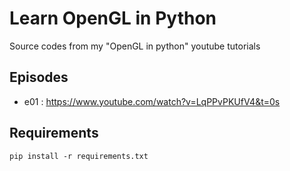# Learn OpenGL in Python

Source codes from my "OpenGL in python" youtube tutorials

## Episodes

* e01 : https://www.youtube.com/watch?v=LqPPvPKUfV4&t=0s

## Requirements

    pip install -r requirements.txt
